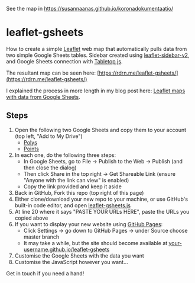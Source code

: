 See the map in https://susannaanas.github.io/koronadokumentaatio/

# leaflet-gsheets

How to create a simple [Leaflet](https://leafletjs.com/) web map that automatically pulls data from two simple Google Sheets tables. Sidebar created using [leaflet-sidebar-v2](https://github.com/nickpeihl/leaflet-sidebar-v2), and Google Sheets connection with [Tabletop.js](https://github.com/jsoma/tabletop).

The resultant map can be seen here: [https://rdrn.me/leaflet-gsheets/](https://rdrn.me/leaflet-gsheets/)

I explained the process in more length in my blog post here: [Leaflet maps with data from Google Sheets](https://rdrn.me/leaflet-maps-google-sheets/).

## Steps
1. Open the following two Google Sheets and copy them to your account (top left, "Add to My Drive")
    - [Polys](https://docs.google.com/spreadsheets/d/1EUFSaqi30b6oefK0YWWNDDOzwmCTTXlXkFHAc2QrUxM/edit?usp=sharing)
    - [Points](https://docs.google.com/spreadsheets/d/1kjJVPF0LyaiaDYF8z_x23UulGciGtBALQ1a1pK0coRM/edit?usp=sharing)
2. In each one, do the following three steps:
   - In Google Sheets, go to File -> Publish to the Web -> Publish (and then close the dialog)
   - Then click Share in the top right -> Get Shareable Link (ensure "Anyone with the link can view" is enabled)
   - Copy the link provided and keep it aside
3. Back in GitHub, Fork this repo (top right of this page)
4. Either clone/download your new repo to your machine, or use GitHub's built-in code editor, and open [leaflet-gsheets.js](leaflet-gsheets.js)
5. At line 20 where it says "PASTE YOUR URLs HERE", paste the URLs you copied above
6. If you want to display your new website using [GitHub Pages](https://pages.github.com/):
    - Click Settings -> go down to GitHub Pages -> under Source choose master branch
    - It may take a while, but the site should become available at [your-username.github.io/leaflet-gsheets](https://your-username.github.io/leaflet-gsheets)
7. Customise the Google Sheets with the data you want
8. Customise the JavaScript however you want...

Get in touch if you need a hand!
